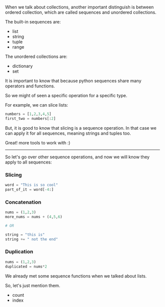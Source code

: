 When we talk about collections, another important distinguish is between ordered collection, which are called sequences and unordered collections.


The built-in sequences are:

- list
- string
- tuple
- range


The unordered collections are:

- dictionary
- set


It is important to know that because python sequences share many operators and functions.

So we might of seen a specific operation for a specific type.

For example, we can slice lists:
```python
numbers = [1,2,3,4,5]
first_two = numbers[:2] 
```

But, it is good to know that slicing is a sequence operation. In that case we can apply it for all sequences, meaning strings and tuples too.

Great! more tools to work with :)

---

So let's go over other sequence operations, and now we will know they apply to all sequences:


### Slicing

```python
word = "This is so cool"
part_of_it = word[-4:] 
```


### Concatenation

```python
nums = (1,2,3)
more_nums = nums + (4,5,6)

# OR

string = "this is" 
string += " not the end" 
```


### Duplication

```python
nums = (1,2,3)
duplicated = nums*2 
```

We already met some sequence functions when we talked about lists.

So, let's just mention them.

- count
- index

